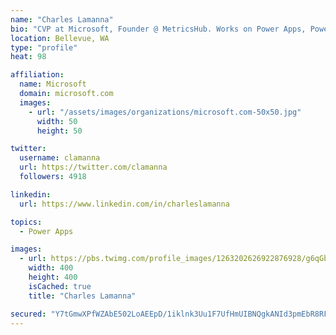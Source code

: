 ```yaml
---
name: "Charles Lamanna"
bio: "CVP at Microsoft, Founder @ MetricsHub. Works on Power Apps, Power Automate, Power Virtual Agent, Common Data Service and Dynamics 365."
location: Bellevue, WA
type: "profile"
heat: 98

affiliation:
  name: Microsoft
  domain: microsoft.com
  images:
    - url: "/assets/images/organizations/microsoft.com-50x50.jpg"
      width: 50
      height: 50

twitter:
  username: clamanna
  url: https://twitter.com/clamanna
  followers: 4918

linkedin:
  url: https://www.linkedin.com/in/charleslamanna

topics:
  - Power Apps

images:
  - url: https://pbs.twimg.com/profile_images/1263202626922876928/g6qGbHZ-_400x400.jpg
    width: 400
    height: 400
    isCached: true
    title: "Charles Lamanna"

secured: "Y7tGmwXPfWZAbE502LoAEEpD/1iklnk3Uu1F7UfHmUIBNQgkANId3pmEbR8RF3/6bmCuFTCmtGDeFHOVrX2Dd5edRNiqxGdDWxMJP+J8sKVDhYsHaG8I4IndEd3/hw+5TXKqbEkcsNhPa+cU0Tqsdq4VZ7n7BV5+ekdQi8TeAZJQKcG14bgYHmsJrW9MeiKYjrrCvpo4k+PzOwgen4bHf5oG31En2kBxr1FeqYwnv7x5YTLq1+CowzWMHuFS0JwikmWaUGnhfSfK1XJIjm5BANkvzEDiwD3odQEjLLFvjnRaPuStTP5qHYGHOMGFlr7vGPhTd8D4DlJGF1LFCra+lZVUQK5mE0NdChdGOMtgk+Oj5sMsKFcUBroaadvkbeJU9P57irZLg60AlZVS03npFN5v0T8KGL7tPgLVoOWzw1s=;s2B4BEruIAOzy9tnS2hkFA=="
---
```


